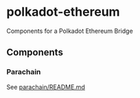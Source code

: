 # polkadot-ethereum
Components for a Polkadot Ethereum Bridge

## Components

### Parachain

See [parachain/README.md](parachain/README.md)
